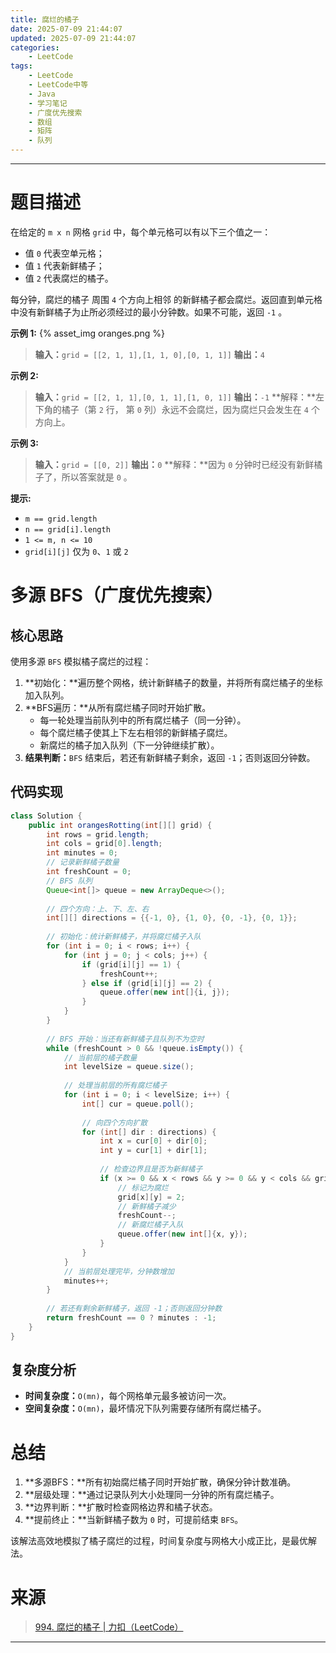 ```yaml
---
title: 腐烂的橘子
date: 2025-07-09 21:44:07
updated: 2025-07-09 21:44:07
categories:
    - LeetCode
tags:
    - LeetCode
    - LeetCode中等
    - Java
    - 学习笔记
    - 广度优先搜索
    - 数组
    - 矩阵
    - 队列
---
```

---

# 题目描述

在给定的 `m x n` 网格 `grid` 中，每个单元格可以有以下三个值之一：

* 值 `0` 代表空单元格；
* 值 `1` 代表新鲜橘子；
* 值 `2` 代表腐烂的橘子。

每分钟，腐烂的橘子 周围 `4` 个方向上相邻 的新鲜橘子都会腐烂。返回直到单元格中没有新鲜橘子为止所必须经过的最小分钟数。如果不可能，返回 `-1` 。

**示例 1:**
{% asset_img oranges.png %}
> **输入：**`grid = [[2, 1, 1],[1, 1, 0],[0, 1, 1]]`
> **输出：**`4`

**示例 2:**
> **输入：**`grid = [[2, 1, 1],[0, 1, 1],[1, 0, 1]]`
> **输出：**`-1`
> **解释：**左下角的橘子（第 `2` 行， 第 `0` 列）永远不会腐烂，因为腐烂只会发生在 `4` 个方向上。

**示例 3:**
> **输入：**`grid = [[0, 2]]`
> **输出：**`0`
> **解释：**因为 `0` 分钟时已经没有新鲜橘子了，所以答案就是 `0` 。

**提示:**
* `m == grid.length`
* `n == grid[i].length`
* `1 <= m, n <= 10`
* `grid[i][j]` 仅为 `0`、`1` 或 `2`

<!-- more -->

# 多源 BFS（广度优先搜索）

## 核心思路

使用多源 `BFS` 模拟橘子腐烂的过程：

1. **初始化：**遍历整个网格，统计新鲜橘子的数量，并将所有腐烂橘子的坐标加入队列。
2. **BFS遍历：**从所有腐烂橘子同时开始扩散。
    * 每一轮处理当前队列中的所有腐烂橘子（同一分钟）。
    * 每个腐烂橘子使其上下左右相邻的新鲜橘子腐烂。
    * 新腐烂的橘子加入队列（下一分钟继续扩散）。
3. **结果判断：**`BFS` 结束后，若还有新鲜橘子剩余，返回 `-1`；否则返回分钟数。

## 代码实现

```java
class Solution {
    public int orangesRotting(int[][] grid) {
        int rows = grid.length;
        int cols = grid[0].length;
        int minutes = 0;
        // 记录新鲜橘子数量
        int freshCount = 0;
        // BFS 队列
        Queue<int[]> queue = new ArrayDeque<>();
        
        // 四个方向：上、下、左、右
        int[][] directions = {{-1, 0}, {1, 0}, {0, -1}, {0, 1}};
        
        // 初始化：统计新鲜橘子，并将腐烂橘子入队
        for (int i = 0; i < rows; i++) {
            for (int j = 0; j < cols; j++) {
                if (grid[i][j] == 1) {
                    freshCount++;
                } else if (grid[i][j] == 2) {
                    queue.offer(new int[]{i, j});
                }
            }
        }
        
        // BFS 开始：当还有新鲜橘子且队列不为空时
        while (freshCount > 0 && !queue.isEmpty()) {
            // 当前层的橘子数量
            int levelSize = queue.size();
            
            // 处理当前层的所有腐烂橘子
            for (int i = 0; i < levelSize; i++) {
                int[] cur = queue.poll();
                
                // 向四个方向扩散
                for (int[] dir : directions) {
                    int x = cur[0] + dir[0];
                    int y = cur[1] + dir[1];
                    
                    // 检查边界且是否为新鲜橘子
                    if (x >= 0 && x < rows && y >= 0 && y < cols && grid[x][y] == 1) {
                        // 标记为腐烂
                        grid[x][y] = 2;
                        // 新鲜橘子减少
                        freshCount--;
                        // 新腐烂橘子入队
                        queue.offer(new int[]{x, y});
                    }
                }
            }
            // 当前层处理完毕，分钟数增加
            minutes++;
        }
        
        // 若还有剩余新鲜橘子，返回 -1；否则返回分钟数
        return freshCount == 0 ? minutes : -1;
    }
}
```

## 复杂度分析

* **时间复杂度：**`O(mn)`，每个网格单元最多被访问一次。
* **空间复杂度：**`O(mn)`，最坏情况下队列需要存储所有腐烂橘子。

# 总结

1. **多源BFS：**所有初始腐烂橘子同时开始扩散，确保分钟计数准确。
2. **层级处理：**通过记录队列大小处理同一分钟的所有腐烂橘子。
3. **边界判断：**扩散时检查网格边界和橘子状态。
4. **提前终止：**当新鲜橘子数为 `0` 时，可提前结束 `BFS`。

该解法高效地模拟了橘子腐烂的过程，时间复杂度与网格大小成正比，是最优解法。

# 来源

> [994. 腐烂的橘子 | 力扣（LeetCode）][1]

---

[1]: https://leetcode.cn/problems/rotting-oranges/description/ "994. 腐烂的橘子 | 力扣（LeetCode）"
